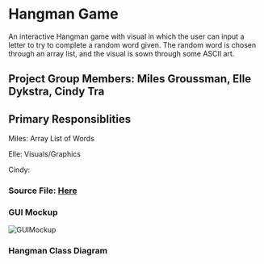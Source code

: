 # Hangman Game
An interactive Hangman game with visual in which the user can input a letter to try to complete a random word given. The random word is chosen through an array list, and the visual is sown through some ASCII art.

## Project Group Members: Miles Groussman, Elle Dykstra, Cindy Tra

## Primary Responsiblities 
Miles: Array List of Words

Elle: Visuals/Graphics

Cindy: 

### Source File: [Here](https://github.com/cindydtra/HangmanApp/tree/main/src/HangmanApp)

### GUI Mockup
![GUIMockup](https://github.com/cindydtra/HangmanApp/blob/main/Images/HangmanGUI.png)

### Hangman Class Diagram
